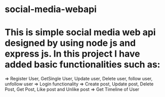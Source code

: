 # social-media-webapi
# This is simple social media web api designed by using node js and express js. In this project I have added basic functionalities such as:
=> Register User, GetSingle User, Update user, Delete user, follow user, unfollow user
=> Login functionality
=> Create post, Update post, Delete Post, Get Post, Like post and Unlike post
=> Get Timeline of User
